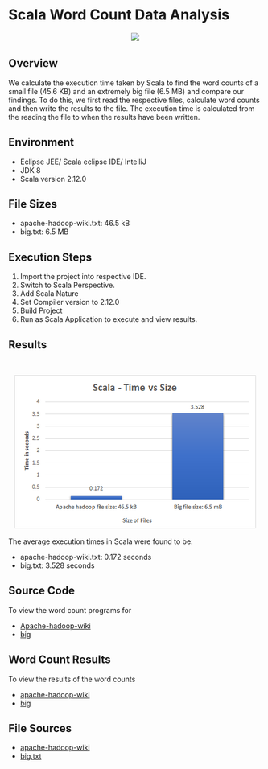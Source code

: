 # Scala Word Count Data Analysis

<p align="center">
	<a href="#">
		<img src="https://raw.githubusercontent.com/Thomas-George-T/Word-Count-Data-Analysis/master/assets/svg/scala.svg" width=100/>
	</a>
</p>

## Overview

We calculate the execution time taken by Scala to find the word counts of a small file (45.6 KB) and an extremely big file (6.5 MB) and compare our findings. To do this, we first read the respective files, calculate word counts and then write the results to the file. The execution time is calculated from the reading the file to when the results have been written.

## Environment

- Eclipse JEE/ Scala eclipse IDE/ IntelliJ
- JDK 8
- Scala version 2.12.0

## File Sizes

- apache-hadoop-wiki.txt: 46.5 kB
- big.txt: 6.5 MB 

## Execution Steps

1. Import the project into respective IDE.
2. Switch to Scala Perspective.
3. Add Scala Nature
4. Set Compiler version to 2.12.0
5. Build Project
6. Run as Scala Application to execute and view results.

## Results
 
<br>
<p align="center">
	<img src="scala-graph.png" title="Scala word count - Size vs Time chart" alt="Scala word count - Size vs Time chart">
</p>

The average execution times in Scala were found to be:

- apache-hadoop-wiki.txt: 0.172 seconds
- big.txt:  3.528 seconds

## Source Code
To view the word count programs for 
- [Apache-hadoop-wiki](wordcounts/src/SmallWordCount.scala)
- [big](wordcounts/src/BigWordCount.scala)

## Word Count Results

To view the results of the word counts
- [apache-hadoop-wiki](Word-count-apache-hadoop-wiki.txt)
- [big](Word-count-big.txt)

## File Sources

- [apache-hadoop-wiki](https://en.wikipedia.org/wiki/Apache_Hadoop)
- [big.txt](https://norvig.com/big.txt)